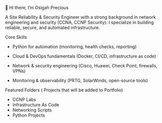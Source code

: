 👋 Hi there, I’m Osigah Precious

A Site Reliability & Security Engineer with a strong background in network engineering and security (CCNA, CCNP Security). I specialize in building reliable, secure, and automated infrastructure.

Core Skills

- Python for automation (monitoring, health checks, reporting)

- Cloud & DevOps fundamentals (Docker, CI/CD, infrastructure as code)

- Network & security engineering (Cisco, Huawei, Check Point, firewalls, VPNs)

- Monitoring & observability (PRTG, SolarWinds, open-source tools)

Featured Folders ( Projects that will be added to Portfolio)
- CCNP Labs
- Infrastructure As Code
- Networking Scripts
- Python Projects
